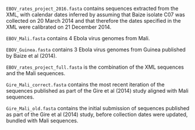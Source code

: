 ``EBOV_rates_project_2016.fasta`` contains sequences extracted from the XML, with calendar dates inferred by assuming that Baize isolate C07 was collected on 20 March 2014 and that therefore the dates specified in the XML were calibrated on 21 December 2014.

``EBOV_Mali.fasta`` contains 4 Ebola virus genomes from Mali.

``EBOV_Guinea.fasta`` contains 3 Ebola virus genomes from Guinea published by Baize et al (2014).

``EBOV_rates_project_full.fasta`` is the combination of the XML sequences and the Mali sequences.

``Gire_Mali_correct.fasta`` contains the most recent iteration of the sequences published as part of the Gire et al (2014) study aligned with Mali sequences.

``Gire_Mali_old.fasta`` contains the initial submission of sequences published as part of the Gire et al (2014) study, before collection dates were updated, bundled with Mali sequences.

